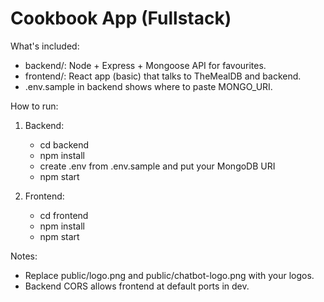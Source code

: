 Cookbook App (Fullstack)
========================

What's included:
- backend/: Node + Express + Mongoose API for favourites.
- frontend/: React app (basic) that talks to TheMealDB and backend.
- .env.sample in backend shows where to paste MONGO_URI.

How to run:
1. Backend:
   - cd backend
   - npm install
   - create .env from .env.sample and put your MongoDB URI
   - npm start

2. Frontend:
   - cd frontend
   - npm install
   - npm start

Notes:
- Replace public/logo.png and public/chatbot-logo.png with your logos.
- Backend CORS allows frontend at default ports in dev.
